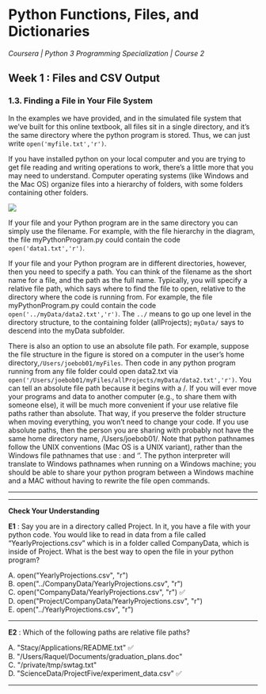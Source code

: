 # Python Functions, Files, and Dictionaries
*Coursera | Python 3 Programming Specialization | Course 2*

## Week 1 : Files and CSV Output
### 1.3. Finding a File in Your File System

In the examples we have provided, and in the simulated file system that we’ve built for this online textbook, all files sit in a single directory, and it’s the same directory where the python program is stored. Thus, we can just write `open('myfile.txt','r')`.

If you have installed python on your local computer and you are trying to get file reading and writing operations to work, there’s a little more that you may need to understand. Computer operating systems (like Windows and the Mac OS) organize files into a hierarchy of folders, with some folders containing other folders.

![](https://fopp.umsi.education/runestone/static/fopp/_images/ExampleFileHierarchy.png)

If your file and your Python program are in the same directory you can simply use the filename. For example, with the file hierarchy in the diagram, the file myPythonProgram.py could contain the code `open('data1.txt','r')`.

If your file and your Python program are in different directories, however, then you need to specify a path. You can think of the filename as the short name for a file, and the path as the full name. Typically, you will specify a relative file path, which says where to find the file to open, relative to the directory where the code is running from. For example, the file myPythonProgram.py could contain the code `open('../myData/data2.txt','r')`. The `../` means to go up one level in the directory structure, to the containing folder (allProjects); `myData/` says to descend into the myData subfolder.

There is also an option to use an absolute file path. For example, suppose the file structure in the figure is stored on a computer in the user’s home directory,``/Users/joebob01/myFiles``. Then code in any python program running from any file folder could open data2.txt via `open('/Users/joebob01/myFiles/allProjects/myData/data2.txt','r')`. You can tell an absolute file path because it begins with a /. If you will ever move your programs and data to another computer (e.g., to share them with someone else), it will be much more convenient if your use relative file paths rather than absolute. That way, if you preserve the folder structure when moving everything, you won’t need to change your code. If you use absolute paths, then the person you are sharing with probably not have the same home directory name, /Users/joebob01/. Note that python pathnames follow the UNIX conventions (Mac OS is a UNIX variant), rather than the Windows file pathnames that use : and ‘’. The python interpreter will translate to Windows pathnames when running on a Windows machine; you should be able to share your python program between a Windows machine and a MAC without having to rewrite the file open commands.



----
----

**Check Your Understanding**

**E1** : Say you are in a directory called Project. In it, you have a file with your python code. You would like to read in data from a file called “YearlyProjections.csv” which is in a folder called CompanyData, which is inside of Project. What is the best way to open the file in your python program?

A. open("YearlyProjections.csv", "r") <br>
B. open("../CompanyData/YearlyProjections.csv", "r") <br>
C. open("CompanyData/YearlyProjections.csv", "r") ✅ <br>
D. open("Project/CompanyData/YearlyProjections.csv", "r") <br>
E. open("../YearlyProjections.csv", "r") <br>

---

**E2** : Which of the following paths are relative file paths?

A. "Stacy/Applications/README.txt" ✅<br>
B. "/Users/Raquel/Documents/graduation_plans.doc" <br>
C. "/private/tmp/swtag.txt" <br>
D. "ScienceData/ProjectFive/experiment_data.csv" ✅<br>

---

